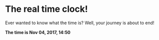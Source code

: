 # The real time clock!

Ever wanted to know what the time is? Well, your journey is about to end!

**The time is Nov 04, 2017, 14:50**